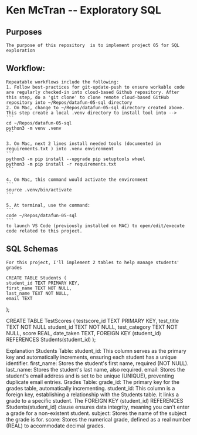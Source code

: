 # Ken McTran -- Exploratory SQL 

## Purposes
    The purpose of this repository  is to implement project 05 for SQL exploration

## Workflow:
    Repeatable workflows include the following:
    1. Follow best-practices for git-update-push to ensure workable code are regularly checked-in into cloud-based Github repository. After this step, do a 'git clone' to clone remote cloud-based GitHub repository into ~/Repos/datafun-05-sql directory
    2. On Mac, change to ~/Repos/datafun-05-sql directory created above. This step create a local .venv directory to install tool into --> 
    ```
    cd ~/Repos/datafun-05-sql      
    python3 -m venv .venv
    ```
    
    3. On Mac, next 2 lines install needed tools (documented in requirements.txt ) into .venv environment
    ```
    python3 -m pip install --upgrade pip setuptools wheel
    python3 -m pip install -r requirements.txt
    ```

    4. On Mac, this command would activate the environment
    ```
    source .venv/bin/activate 
    ```

    5. At terminal, use the command:
    ``` 
    code ~/Repos/datafun-05-sql
    ``` 
    to launch VS Code (previously installed on MAC) to open/edit/execute code related to this project.

## SQL Schemas
    For this project, I'll implement 2 tables to help manage students' grades

    CREATE TABLE Students (
    student_id TEXT PRIMARY KEY,
    first_name TEXT NOT NULL,
    last_name TEXT NOT NULL,
    email TEXT
);

CREATE TABLE TestScores (
    testscore_id TEXT PRIMARY KEY,
    test_title TEXT NOT NULL
    student_id TEXT NOT NULL,
    test_category TEXT NOT NULL,
    score REAL,
    date_taken TEXT,
    FOREIGN KEY (student_id) REFERENCES Students(student_id)
);


Explanation
Students Table:
     student_id: This column serves as the primary key and automatically increments, ensuring each student has a unique identifier.
    first_name: Stores the student's first name, required (NOT NULL).
    last_name: Stores the student's last name, also required.
    email: Stores the student's email address and is set to be unique (UNIQUE), preventing duplicate email entries.
Grades Table:
    grade_id: The primary key for the grades table, automatically incrementing.
    student_id: This column is a foreign key, establishing a relationship with the Students table. It links a grade to a specific student. The FOREIGN KEY (student_id) REFERENCES Students(student_id) clause ensures data integrity, meaning you can't enter a grade for a non-existent student.
    subject: Stores the name of the subject the grade is for.
    score: Stores the numerical grade, defined as a real number (REAL) to accommodate decimal grades.